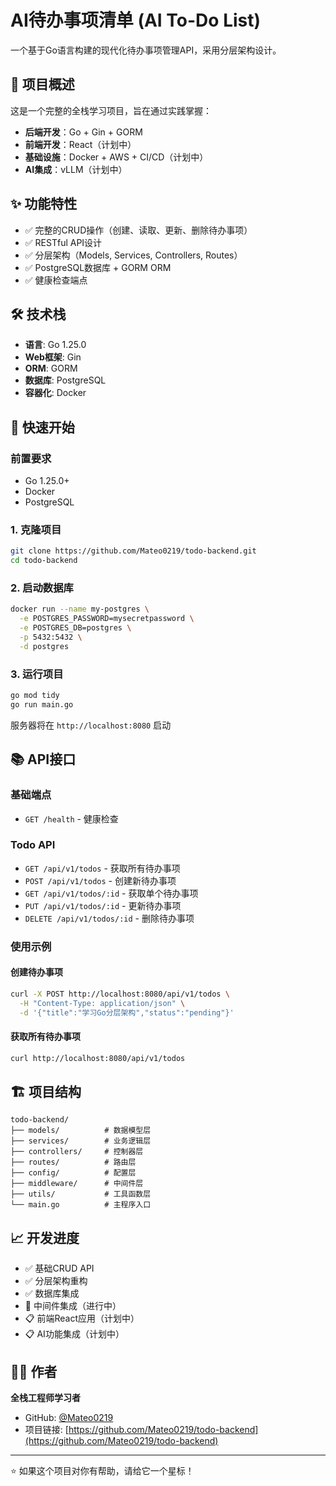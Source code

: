 # AI待办事项清单 (AI To-Do List)

一个基于Go语言构建的现代化待办事项管理API，采用分层架构设计。

## 🚀 项目概述

这是一个完整的全栈学习项目，旨在通过实践掌握：
- **后端开发**：Go + Gin + GORM
- **前端开发**：React（计划中）
- **基础设施**：Docker + AWS + CI/CD（计划中）
- **AI集成**：vLLM（计划中）

## ✨ 功能特性

- ✅ 完整的CRUD操作（创建、读取、更新、删除待办事项）
- ✅ RESTful API设计
- ✅ 分层架构（Models, Services, Controllers, Routes）
- ✅ PostgreSQL数据库 + GORM ORM
- ✅ 健康检查端点

## 🛠️ 技术栈

- **语言**: Go 1.25.0
- **Web框架**: Gin
- **ORM**: GORM
- **数据库**: PostgreSQL
- **容器化**: Docker

## 🚀 快速开始

### 前置要求
- Go 1.25.0+
- Docker
- PostgreSQL

### 1. 克隆项目
```bash
git clone https://github.com/Mateo0219/todo-backend.git
cd todo-backend
```

### 2. 启动数据库
```bash
docker run --name my-postgres \
  -e POSTGRES_PASSWORD=mysecretpassword \
  -e POSTGRES_DB=postgres \
  -p 5432:5432 \
  -d postgres
```

### 3. 运行项目
```bash
go mod tidy
go run main.go
```

服务器将在 `http://localhost:8080` 启动

## 📚 API接口

### 基础端点
- `GET /health` - 健康检查

### Todo API
- `GET /api/v1/todos` - 获取所有待办事项
- `POST /api/v1/todos` - 创建新待办事项
- `GET /api/v1/todos/:id` - 获取单个待办事项
- `PUT /api/v1/todos/:id` - 更新待办事项
- `DELETE /api/v1/todos/:id` - 删除待办事项

### 使用示例

#### 创建待办事项
```bash
curl -X POST http://localhost:8080/api/v1/todos \
  -H "Content-Type: application/json" \
  -d '{"title":"学习Go分层架构","status":"pending"}'
```

#### 获取所有待办事项
```bash
curl http://localhost:8080/api/v1/todos
```

## 🏗️ 项目结构

```
todo-backend/
├── models/          # 数据模型层
├── services/        # 业务逻辑层
├── controllers/     # 控制器层
├── routes/          # 路由层
├── config/          # 配置层
├── middleware/      # 中间件层
├── utils/           # 工具函数层
└── main.go          # 主程序入口
```

## 📈 开发进度

- ✅ 基础CRUD API
- ✅ 分层架构重构
- ✅ 数据库集成
- 🔄 中间件集成（进行中）
- 📋 前端React应用（计划中）
- 📋 AI功能集成（计划中）

## 👨‍💻 作者

**全栈工程师学习者**

- GitHub: [@Mateo0219](https://github.com/Mateo0219)
- 项目链接: [https://github.com/Mateo0219/todo-backend](https://github.com/Mateo0219/todo-backend)

---

⭐ 如果这个项目对你有帮助，请给它一个星标！

